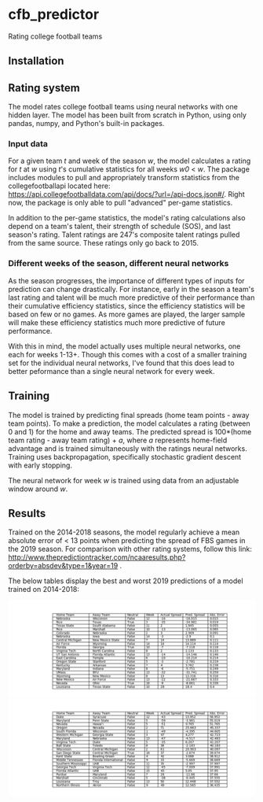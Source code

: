 # cfb_predictor
Rating college football teams

## Installation

## Rating system
The model rates college football teams using neural networks with one hidden layer. The model has been built from scratch in Python, using only pandas, numpy, and Python's built-in packages.

### Input data
For a given team _t_ and week of the season _w_, the model calculates a rating for _t_ at _w_ using _t_'s cumulative statistics for all weeks _w0_ < _w_. The package includes modules to pull and appropriately transform statistics from the collegefootballapi located here: https://api.collegefootballdata.com/api/docs/?url=/api-docs.json#/. Right now, the package is only able to pull "advanced" per-game statistics.

In addition to the per-game statistics, the model's rating calculations also depend on a team's talent, their strength of schedule (SOS), and last season's rating. Talent ratings are 247's composite talent ratings pulled from the same source. These ratings only go back to 2015.

### Different weeks of the season, different neural networks
As the season progresses, the importance of different types of inputs for prediction can change drastically. For instance, early in the season a team's last rating and talent will be much more predictive of their performance than their cumulative efficiency statistics, since the efficiency statistics will be based on few or no games. As more games are played, the larger sample will make these efficiency statistics much more predictive of future performance.

With this in mind, the model actually uses multiple neural networks, one each for weeks 1-13+. Though this comes with a cost of a smaller training set for the individual neural networks, I've found that this does lead to better peformance than a single neural network for every week. 

## Training
The model is trained by predicting final spreads (home team points - away team points). To make a prediction, the model calculates a rating (between 0 and 1) for the home and away teams. The predicted spread is 100*(home team rating - away team rating) + _a_, where _a_ represents home-field advantage and is trained simultaneously with the ratings neural networks. Training uses backpropagation, specifically stochastic gradient descent with early stopping.  

The neural network for week _w_ is trained using data from an adjustable window around _w_.

## Results
Trained on the 2014-2018 seasons, the model regularly achieve a mean absolute error of < 13 points when predicting the spread of FBS games in the 2019 season. For comparison with other rating systems, follow this link: http://www.thepredictiontracker.com/ncaaresults.php?orderby=absdev&type=1&year=19 . 

The below tables display the best and worst 2019 predictions of a model trained on 2014-2018:

![Best Predictions](best.png)
![Worst Predictions](worst.png)
